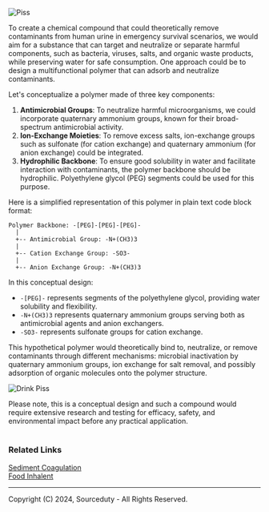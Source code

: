 ![Piss](https://github.com/sourceduty/Urine_Clarifier/assets/123030236/480eb5df-bdad-49bf-adb8-3272c34b8b8a)

To create a chemical compound that could theoretically remove contaminants from human urine in emergency survival scenarios, we would aim for a substance that can target and neutralize or separate harmful components, such as bacteria, viruses, salts, and organic waste products, while preserving water for safe consumption. One approach could be to design a multifunctional polymer that can adsorb and neutralize contaminants.

Let's conceptualize a polymer made of three key components:

1. **Antimicrobial Groups**: To neutralize harmful microorganisms, we could incorporate quaternary ammonium groups, known for their broad-spectrum antimicrobial activity.
2. **Ion-Exchange Moieties**: To remove excess salts, ion-exchange groups such as sulfonate (for cation exchange) and quaternary ammonium (for anion exchange) could be integrated.
3. **Hydrophilic Backbone**: To ensure good solubility in water and facilitate interaction with contaminants, the polymer backbone should be hydrophilic. Polyethylene glycol (PEG) segments could be used for this purpose.

Here is a simplified representation of this polymer in plain text code block format:

```
Polymer Backbone: -[PEG]-[PEG]-[PEG]-
  |
  +-- Antimicrobial Group: -N+(CH3)3
  |
  +-- Cation Exchange Group: -SO3-
  |
  +-- Anion Exchange Group: -N+(CH3)3
```

In this conceptual design:

- `-[PEG]-` represents segments of the polyethylene glycol, providing water solubility and flexibility.
- `-N+(CH3)3` represents quaternary ammonium groups serving both as antimicrobial agents and anion exchangers.
- `-SO3-` represents sulfonate groups for cation exchange.

This hypothetical polymer would theoretically bind to, neutralize, or remove contaminants through different mechanisms: microbial inactivation by quaternary ammonium groups, ion exchange for salt removal, and possibly adsorption of organic molecules onto the polymer structure.

![Drink Piss](https://github.com/sourceduty/Urine_Clarifier/assets/123030236/3bad3d15-0577-4535-ae0c-01a7403a96ec)

Please note, this is a conceptual design and such a compound would require extensive research and testing for efficacy, safety, and environmental impact before any practical application.

#
### Related Links

[Sediment Coagulation](https://github.com/sourceduty/Sediment_Coagulation)
<br>
[Food Inhalent](https://github.com/sourceduty/Food_Inhalant)

***
Copyright (C) 2024, Sourceduty - All Rights Reserved.
